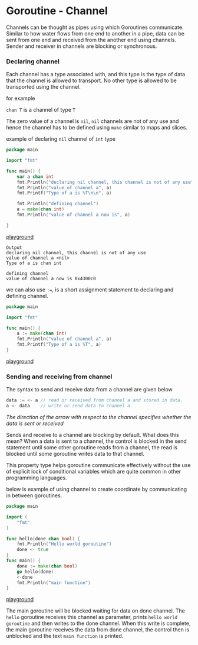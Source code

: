 # Goroutine - Channel

Channels can be thought as pipes using which Goroutines communicate. Similar to how water flows from one end to another in a pipe, data can be sent from one end and received from the another end using channels. Sender and receiver in channels are blocking or synchronous.

### Declaring channel
Each channel has a type associated with, and this type is the type of data that the channel is allowed to transport. No other type is allowed to be transported using the channel.

for example 

`chan T` is a channel of type `T`

The zero value of a channel is `nil`, `nil` channels are not of any use and hence the channel has to be defined using `make` similar to maps and slices.


example of declaring `nil` channel of `int` type
```go
package main

import "fmt"

func main() {  
    var a chan int
    fmt.Println("declaring nil channel, this channel is not of any use")
    fmt.Println("value of channel a", a)
    fmt.Printf("Type of a is %T\n\n", a)

    fmt.Println("defining channel")
    a = make(chan int)
    fmt.Println("value of channel a now is", a)

}
```
[playground](https://play.golang.org/p/wQwnQPvdyP8) 


```
Output
declaring nil channel, this channel is not of any use
value of channel a <nil>
Type of a is chan int

defining channel
value of channel a now is 0x4300c0
```

we can also use `:=`, is a short assignment statement to declaring and defining channel.


```go
package main

import "fmt"

func main() {  
    a := make(chan int)
    fmt.Println("value of channel a", a)
    fmt.Printf("Type of a is %T", a)
}
```
[playground](https://play.golang.org/p/Z9hOeUEyAiu)


### Sending and receiving from channel
The syntax to send and receive data from a channel are given below

```go
data := <- a // read or received from channel a and stored in data.
a <- data    // write or send data to channel a.  
```

_The direction of the arrow with respect to the channel specifies whether the data is sent or received_

Sends and receive to a channel are blocking by default. What does this mean? When a data is sent to a channel, the control is blocked in the send statement until some other goroutine reads from a channel, the read is blocked until some goroutine writes data to that channel. 

This property type helps goroutine communicate effectively without the use of explicit lock of conditional variables which are quite common in other programming languages. 

below is example of using channel to create coordinate by communicating in between goroutines.

```go
package main

import (  
    "fmt"
)

func hello(done chan bool) {  
    fmt.Println("Hello world goroutine")
    done <- true
}
func main() {  
    done := make(chan bool)
    go hello(done)
    <-done
    fmt.Println("main function")
}
```
[playground](https://play.golang.org/p/mo-UkDH6Ygm)

The main goroutine will be blocked waiting for data on done channel. The `hello` goroutine receives this channel as parameter, prints `hello world goroutine` and then writes to the done channel. When this write is complete, the main goroutine receives the data from done channel, the control then is unblocked and the text `main function` is printed.
